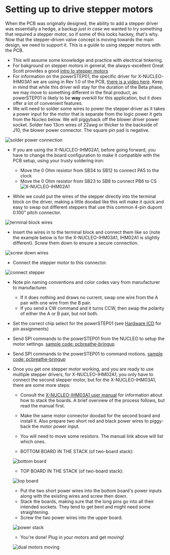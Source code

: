 # Setting up to drive stepper motors

When the PCB was originally designed, the ability to add a stepper driver was essentially a hedge, a backup *just in
case* we wanted to try something that required a stepper motor, so if some of this looks hackey, that's why.  Now that
the stepper-driven valve concept is moving towards the main design, we need to support it.  This is a guide to using
stepper motors with the PCB.

* This will assume some knowledge and practice with electrical tinkering.
* For bakground on stepper motors in general, the always-excellent Great Scott provides a good
  [intro to stepper motors](https://youtu.be/bkqoKWP4Oy4)
* For information on the powerSTEP01, the specific driver for X-NUCLEO-IHM03A1 we are using in Rev 1.0 of the PCB,
  [there is a video here](https://youtu.be/_Arx5CMr_mk).  Keep in mind that while this driver will stay for the duration
  of the Beta phase, we may move to something different in the final product, as powerSTEP01 is likely to be **way**
  overkill for this application, but it does offer a lot of convenient features.
* We will need to solder some wires to power the stepper driver as it takes a power input for the motor that is separate
  from the logic power it gets from the Nucleo below. We will piggyback off the blower driver power socket.  Solder two
  13cm wires of 22awg or thicker to the backside of J10, the blower power connector. The square pin pad is negative.

![solder power connection](readme_photos/stepper_driver_setup/IMG_9372.jpg)
* If you are using the X-NUCLEO-IHM02A1, before going forward, you have to change the board configuration to make it
compatible with the PCB setup, using your trusty soldering iron:
    * Move the 0 Ohm resistor from SB34 to SB12 to connect PA5 to the clock
    * Move the 0 Ohm resistor from SB23 to SB8 to connect PB6 to CS
![X-NUCLEO-IHM02A1](readme_photos/stepper_driver_setup/x-nucleo-ihm02a1.jpeg)

* While we could put the wires of the stepper directly into the terminal block on the driver, making a little doodad
  like this will make it quick and easy to swap out different steppers that use this common 4-pin dupont 0.100" pitch
  connector.

![terminal block wires](readme_photos/stepper_driver_setup/IMG_9371.jpg)

* Insert the wires in to the terminal block and connect them like so (note the example below is for the
  X-NUCLEO-IHM03A1, IHM02A1 is slightly different).  Screw them down to ensure a secure connection.

![screw down wires](readme_photos/stepper_driver_setup/IMG_9373.jpg)
* Connect the stepper motor to this connector.

![connect stepper](readme_photos/stepper_driver_setup/IMG_9374.jpg)
* Note pin naming conventions and color codes vary from manufacturer to manufacturer.
    * If it does nothing and draws no current, swap one wire from the A pair with one wire from the B pair.
    * If you send a CW command and it turns CCW, then swap the polarity of either the A or B pair, but not both.
* Set the correct chip select for the powerSTEP01 (see
  [Hardware ICD](https://docs.google.com/spreadsheets/d/1JOSQKxkQxXJ6MCMDI9PwUQ6kiuGdujR4D6EJN9u2LWg/edit?usp=sharing)
  for pin assignments)
* Send SPI commands to the powerSTEP01 from the NUCLEO to setup the motor settings.
  [sample code: pcbreathe-bringup](https://github.com/inceptionev/pcbreathe-bringup)
* Send SPI commands to the powerSTEP01 to command motions.
  [sample code: pcbreathe-bringup](https://github.com/inceptionev/pcbreathe-bringup)
* Once you get one stepper motor working, and you are ready to use multiple stepper drivers, for X-NUCLEO-IHM02A1, you
  only have to connect the second stepper motor, but for the X-NUCLEO-IHM03A1, there are some more steps:
    * Consult the [X-NUCLEO-IHM03A1 user manual](https://www.st.com/resource/en/user_manual/dm00206777-getting-started-with-the-high-power-stepper-motor-driver-expansion-board-based-on-powerstep01-for-stm32-nucleo-stmicroelectronics.pdf)
      for information about how to stack the boards.  A brief overview of the process follows, but read the manual first.
    * Make the same motor connector doodad for the second board and install it.  Also prepare two short red and black
      power wires to piggy-back the motor power input.
    * You will need to move some resistors.  The manual link above will list which ones.

    * BOTTOM BOARD IN THE STACK (of two-board stack):

    ![bottom board](readme_photos/stepper_driver_setup/IMG_9493.jpg)

    * TOP BOARD IN THE STACK (of two-board stack):

    ![top board](readme_photos/stepper_driver_setup/IMG_9494.jpg)

    * Put the two short power wires into the bottom board's power inputs along with the existing wires and screw then
      down.
    * Stack the boards, making sure that the long pins go into all their intended sockets.  They tend to get bent and
      might need some straightening.
    * Screw the two power wires into the upper board.

    ![power stack](readme_photos/stepper_driver_setup/IMG_9497.jpg)

    * You're done!  Plug in your motors and get moving!

    ![dual motors moving](readme_photos/stepper_driver_setup/IMG_9505.GIF)
